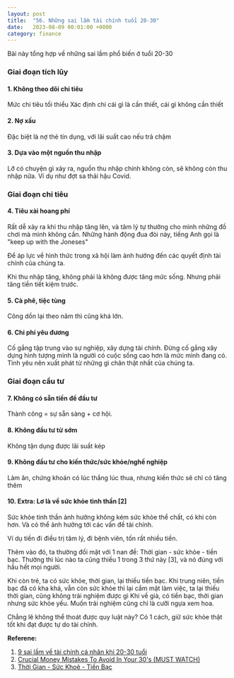 ```yaml
---
layout: post
title:  "56. Những sai lầm tài chính tuổi 20-30"
date:   2023-08-09 00:01:00 +0000
category: finance
---
```

Bài này tổng hợp về những sai lầm phổ biến ở tuổi 20-30

### Giai đoạn tích lũy 
#### 1. Không theo dõi chi tiêu 
Mức chi tiêu tối thiểu
Xác định chi cái gì là cần thiết, cái gì không cần thiết 

#### 2. Nợ xấu 
Đặc biệt là nợ thẻ tín dụng, với lãi suất cao nếu trả chậm

#### 3. Dựa vào một nguồn thu nhập
Lỡ có chuyện gì xảy ra, nguồn thu nhập chính không còn, sẽ không còn thu nhập nữa. Ví dụ như đợt sa thải hậu Covid.

### Giai đoạn chi tiêu 
#### 4. Tiêu xài hoang phí
Rất dễ xảy ra khi thu nhập tăng lên, và tâm lý tự thưởng cho mình những đồ chơi mà mình không cần. Những hành động đua đòi này, tiếng Anh gọi là "keep up with the Joneses"

Để áp lực về hình thức trong xã hội làm ảnh hướng đến các quyết định tài chính của chúng ta.

Khi thu nhập tăng, không phải là không được tăng mức sống. Nhưng phải tăng tiền tiết kiệm trước.

#### 5. Cà phê, tiệc tùng
Công dồn lại theo năm thì cũng khá lớn.

#### 6. Chi phí yêu đương 
Cố gắng tập trung vào sự nghiệp, xây dựng tài chính. 
Đừng cố gắng xây dựng hình tượng mình là người có cuộc sống cao hơn là mức mình đang có.
Tình yêu nên xuất phát từ những gì chân thật nhất của chúng ta.

### Giai đoạn cầu tư
#### 7. Không có sẵn tiền để đầu tư
Thành công = sự sẵn sàng + cơ hội. 

#### 8. Không đầu tư từ sớm
Không tận dụng được lãi suất kép

#### 9. Không đầu tư cho kiến thức/sức khỏe/nghề nghiệp
Làm ăn, chứng khoán có lúc thắng lúc thua, nhưng kiến thức sẽ chỉ có tăng thêm

#### 10. Extra: Lơ là về sức khỏe tình thần [2]
Sức khỏe tinh thần ảnh hưởng không kém sức khỏe thể chất, có khi còn hơn. Và có thể ảnh hưởng tới các vấn đề tài chính. 

Ví dụ tiền đi điều trị tâm lý, đi bệnh viên, tốn rất nhiều tiền.

Thêm vào đó, ta thường đối mặt với 1 nan đề: Thời gian - sức khỏe - tiền bạc. Thường thì lúc nào ta cũng thiếu 1 trong 3 thứ này [3], và nó đúng với hầu hết mọi người. 

Khi còn trẻ, ta có sức khỏe, thời gian, lại thiếu tiền bạc. 
Khi trung niên, tiền bạc đã có kha khá, vẫn còn sức khỏe thì lại cắm mặt làm việc, ta lại thiếu thời gian, cũng không trải nghiệm được gì 
Khi về già, có tiền bạc, thời gian nhưng sức khỏe yếu. Muốn trải nghiệm cũng chỉ là cưỡi ngựa xem hoa.

Chẳng lẽ không thể thoát được quy luật này? Có 1 cách, giữ sức khỏe thật tốt khi đạt được tự do tài chính.

**Referene:** 
1. [9 sai lầm về tài chính cá nhân khi 20-30 tuổi](https://www.youtube.com/watch?v=2EyGqvZrbyc)
2. [Crucial Money Mistakes To Avoid In Your 30's (MUST WATCH)](https://www.youtube.com/watch?v=SBzLi71GI3U)
3. [Thời Gian - Sức Khoẻ - Tiền Bạc](https://www.youtube.com/watch?v=9skSWVSTSUw)
